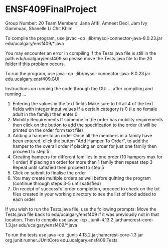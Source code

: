 # ENSF409FinalProject

Group Number: 20
Team Members: Jana Afifi, Amneet Deol, Jam Ivy Gammuac, Shanelle Li Chit Khim

To compile the program, use javac -cp .;lib/mysql-connector-java-8.0.23.jar edu/ucalgary/ensf409/*.java

You may encounter an error in compiling if the Tests.java file is still in the path edu/ucalgary/ensf409 so please
move the Tests.java file to the 20 folder if this problem occurs.

To run the program, use java -cp .;lib/mysql-connector-java-8.0.23.jar edu.ucalgary.ensf409.GUI

Instructions on running the code through the GUI
... after compiling and running ...

1. Entering the values in the text fields
   Make sure to fill all 4 of the text fields with integer input values
   If a certain category is 0 (i.e no female adult in the family) then enter 0
2. Mobility Requirements
   If someone in the order has mobility requirements then click on the button
   to add the specification to the order (it will be printed on the order form text file)
3. Adding a hamper to an order
   Once all the members in a family have been entered, click the button "Add Hamper To 
   Order", to add the hamper to the overall order
   If placing an order for just one family then proceed to step 5
4. Creating hampers for different families in one order (10 hampers max for 1 order)
   If placing an order for more than 1 family then repeat step 3
   Repeat until satisfied then proceed to step 5
5. Click on submit to finalise the order
6. You may create multiple orders as well before quitting the program (continue through steps 3-5 until satisfied) 
7. On receipt of successful order completion, proceed to check on the
   txt files created in your working directory to see the list of food added to each order

If you wish to run the Tests.java file, use the following prompts:
Move the Tests.java file back to edu/ucalgary/ensf409 if it was previously not in that location.
Then to compile use javac -cp .;junit-4.13.2.jar;hamcrest-core-1.3.jar edu/ucalgary/ensf409/*.java

To run the tests use java -cp .;junit-4.13.2.jar;hamcrest-core-1.3.jar org.junit.runner.JUnitCore edu.ucalgary.ensf409.Tests
